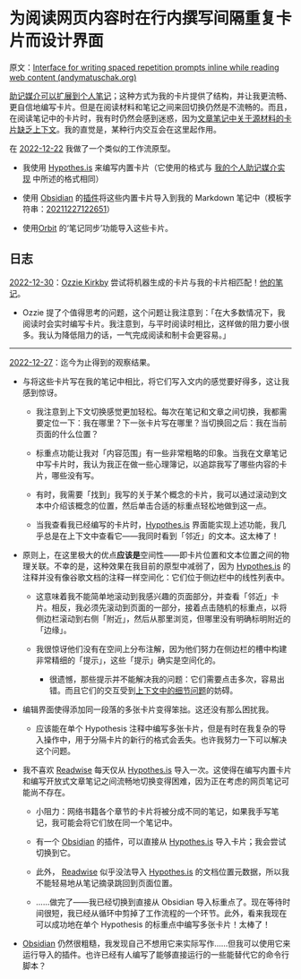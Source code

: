 # 为阅读网页内容时在行内撰写间隔重复卡片而设计界面

原文：[Interface for writing spaced repetition prompts inline while reading web content (andymatuschak.org)](https://notes.andymatuschak.org/z6NAUU151tRAwC9JCEbi5aW7PVU2BFiwmsFWt)

[助记媒介可以扩展到个人笔记](https://notes.andymatuschak.org/z5ARNXtS5VxteskEW91S1yYTgAcLABNXsZuJE)；这种方式为我的卡片提供了结构，并让我更流畅、更自信地编写卡片。但是在阅读材料和笔记之间来回切换仍然是不流畅的。而且，在阅读笔记中的卡片时，我有时仍然会感到迷惑，因为[文章笔记中关于源材料的卡片缺乏上下文](https://notes.andymatuschak.org/z39cc5AFaeVExHJkKKEEjAohRNZxz7iuZWSTX)。我的直觉是，某种行内交互会在这里起作用。

在 [2022-12-22](https://notes.andymatuschak.org/2022-12-22) 我做了一个类似的工作流原型。

- 我使用 [Hypothes.is](https://notes.andymatuschak.org/z24wddcuZTB2YvHTA4LkZ759DhydyufhrzCh) 来编写内置卡片（它使用的格式与 [我的个人助记媒介实现](https://notes.andymatuschak.org/z4mAF1uBV96r72e4NjLcDaujEyTPGiUQJEj8C) 中所述的格式相同）

- 使用 [Obsidian](https://notes.andymatuschak.org/z3aPTeVY2CVJqs61k26bHCvTZnniAK3hMEk3B) 的[插件](https://github.com/weichenw/obsidian-hypothesis-plugin)将这些内置卡片导入到我的 Markdown 笔记中（模板字符串：[20211227122651](https://notes.andymatuschak.org/20211227122651)）

- 使用[Orbit](https://notes.andymatuschak.org/z72ioKyd4X48WndtAsfkhnKwsD8o5PaaT384o) 的‘笔记同步’功能导入这些卡片。

## 日志

[2022-12-30](https://notes.andymatuschak.org/z6WvCc6W6ikmyPRRzxD1PCZ2ntTw7txyg9rCZ)：[Ozzie Kirkby](https://notes.andymatuschak.org/zn9igQGgecLncBSpKbgv5123mC5YEAP3hnfP) 尝试将机器生成的卡片与我的卡片相匹配！[他的笔记](https://gist.github.com/kirkbyo/3530442c3bcdfc3cd5a5b95cafde9d0e)。

- Ozzie 提了个值得思考的问题，这个问题让我注意到：「在大多数情况下，我阅读时会实时编写卡片。我注意到，与平时阅读时相比，这样做的阻力要小很多。我认为降低阻力的话，一气完成阅读和制卡会更容易。」

------

[2022-12-27](https://notes.andymatuschak.org/zgTBe9eLWVyAosrskDqtgd1RRoQn-WXPitXut)：迄今为止得到的观察结果。

- 与将这些卡片写在我的笔记中相比，将它们写入文内的感觉要好得多，这让我感到惊讶。

  - 我注意到上下文切换感觉更加轻松。每次在笔记和文章之间切换，我都需要定位一下：我在哪里？下一张卡片写在哪里？当切换回之后：我在当前页面的什么位置？

  - 标重点功能让我对「内容范围」有一些非常粗略的印象。当我在文章笔记中写卡片时，我认为我正在做一些心理簿记，以追踪我写了哪些内容的卡片，哪些没有写。

  - 有时，我需要「找到」我写的关于某个概念的卡片，我可以通过滚动到文本中介绍该概念的位置，然后单击合适的标重点轻松地做到这一点。

  - 当我查看我已经编写的卡片时，[Hypothes.is](https://notes.andymatuschak.org/z24wddcuZTB2YvHTA4LkZ759DhydyufhrzCh) 界面能实现上述功能，我几乎总是在上下文中查看它——我同时看到「邻近」的文本。这太棒了！

- 原则上，在这里极大的优点**应该是**空间性——即卡片位置和文本位置之间的物理关联。不幸的是，这种效果在我目前的原型中减弱了，因为 [Hypothes.is](https://notes.andymatuschak.org/z24wddcuZTB2YvHTA4LkZ759DhydyufhrzCh) 的注释并没有像谷歌文档的注释一样空间化：它们位于侧边栏中的线性列表中。

  - 这意味着我不能简单地滚动到我感兴趣的页面部分，并查看「邻近」卡片。相反，我必须先滚动到页面的一部分，接着点击随机的标重点，以将侧边栏滚动到右侧「附近」，然后从那里浏览，但哪里没有明确标明附近的「边缘」。

  - 我很惊讶他们没有在空间上分布注解，因为他们努力在侧边栏的槽中构建非常精细的「提示」，这些「提示」确实是空间化的。

    - 很遗憾，那些提示并不能解决我的问题：它们需要点击多次，容易出错。而且它们的交互受到[上下文中的细节问题](https://notes.andymatuschak.org/z6zGpscnGJpsV4brsMmuVrMvhYq6EUASYNTY4)的妨碍。

- 编辑界面使得添加同一段落的多张卡片变得笨拙。这还没有那么困扰我。

  - 应该能在单个 Hypothesis 注释中编写多张卡片，但是有时在我复杂的导入操作中，用于分隔卡片的新行的格式会丢失。也许我努力一下可以解决这个问题。

- 我不喜欢 [Readwise](https://notes.andymatuschak.org/z2ewMN8Hzd8gt4qyfQV1ognJ5PQs3CXxDfCJ) 每天仅从 [Hypothes.is](https://notes.andymatuschak.org/z24wddcuZTB2YvHTA4LkZ759DhydyufhrzCh) 导入一次。这使得在编写内置卡片和编写开放式文章笔记之间流畅地切换变得困难，因为正在考虑的网页笔记可能尚不存在。

  - 小阻力：网络书籍各个章节的卡片将被分成不同的笔记，如果我手写笔记，我可能会将它们放在同一个笔记中。

  - 有一个 [Obsidian](https://notes.andymatuschak.org/z3aPTeVY2CVJqs61k26bHCvTZnniAK3hMEk3B) 的插件，可以直接从 [Hypothes.is](https://notes.andymatuschak.org/z24wddcuZTB2YvHTA4LkZ759DhydyufhrzCh) 导入卡片；我会尝试切换到它。

  - 此外， [Readwise](https://notes.andymatuschak.org/z2ewMN8Hzd8gt4qyfQV1ognJ5PQs3CXxDfCJ) 似乎没法导入 [Hypothes.is](https://notes.andymatuschak.org/z24wddcuZTB2YvHTA4LkZ759DhydyufhrzCh) 的文档位置元数据，所以我不能轻易地从笔记摘录跳回到页面位置。

  - ……做完了——我已经切换到直接从 Obsidian 导入标重点了。现在等待时间很短，我已经从循环中剪掉了工作流程的一个环节。此外，看来我现在可以成功地在单个 Hypothesis 的标重点中编写多张卡片！太棒了！

- [Obsidian](https://notes.andymatuschak.org/z3aPTeVY2CVJqs61k26bHCvTZnniAK3hMEk3B) 仍然很粗糙，我发现自己不想用它来实际写作......但我可以使用它来运行导入的插件。也许已经有人编写了能够直接运行的一些能替代它的命令行脚本？